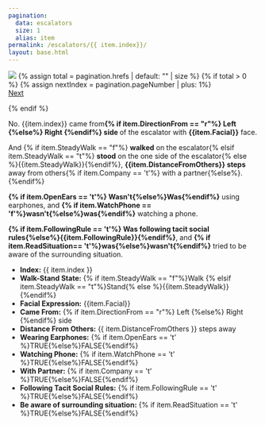 ```yaml
---
pagination:
  data: escalators
  size: 1
  alias: item 
permalink: /escalators/{{ item.index}}/
layout: base.html
---
```


<!-- <h1>{{ item.name | default: 'Escalator' }}</h1> -->
<div class="totalBox">

<div class="imageSec">
<img src="/imageFiles/Oct_22nd_000{{item.index}}.png"/>
<!-- {% assign total = pagination.hrefs | size %} -->
<!-- {% assign nextIndex = pagination.pageNumber | plus: 1 | modulo: total %} -->
<!-- {% assign prevIndex = pagination.pageNumber | minus: 1 %} -->
<!-- {% if prevIndex < 0 %}{% assign prevIndex = total | minus: 1 %}{% endif %} -->
{% assign total = pagination.hrefs | default: "" | size %}
{% if total > 0 %}
  <!-- {% assign nextIndex = pagination.pageNumber | plus: 1 | modulo: total %}
  {% assign prevIndex = pagination.pageNumber | minus: 1 %} -->
  {% assign nextIndex = pagination.pageNumber | plus: 1%}
<nav class="pager" >
  <a id="nextBtn" href="{{ pagination.hrefs[nextIndex] }}" data-role="next">Next</a>
</nav>

  <!-- <a href="{{ pagination.hrefs[prevIndex] }}">Prev</a>
  <a href="{{ pagination.hrefs[nextIndex] }}">Next</a> -->
{% endif %}

</div>

<div class="infoSec">

<div class="descriptionBox">
<p>
No. {{item.index}} came from<strong>{% if item.DirectionFrom == "r"%} Left {%else%} Right {%endif%} side </strong>of the escalator with <strong>{{item.Facial}}</strong> face.

And {% if item.SteadyWalk == "f"%} <strong>walked</strong> on the escalator{% elsif item.SteadyWalk == "t"%} <strong>stood</strong> on the one side of the escalator{% else %}{{item.SteadyWalk}}{%endif%}, <strong>{{item.DistanceFromOthers}} steps</strong> away from others{% if item.Company == 't'%} with a partner{%else%}.{%endif%}

<strong>{% if item.OpenEars == 't'%} Wasn't{%else%}Was{%endif%}</strong> using earphones, and <strong>{% if item.WatchPhone == 'f'%}wasn't{%else%}was{%endif%}</strong> watching a phone.

<strong>{% if item.FollowingRule == 't'%} Was following tacit social rules{%else%}{{item.FollowingRule}}{%endif%}</strong>, and <strong>{% if item.ReadSituation== 't'%}was{%else%}wasn't{%endif%}</strong> tried to be aware of the surrounding situation.

</p>
</div>

<div class="dataBox">
<ul>
  <li><strong>Index:</strong> {{ item.index }}</li>
  <li><strong>Walk-Stand State:</strong> {% if item.SteadyWalk == "f"%}Walk
{% elsif item.SteadyWalk == "t"%}Stand{% else %}{{item.SteadyWalk}}{%endif%}
  </li>
  <li><strong>Facial Expression:</strong> {{item.Facial}}</li>
  <li><strong>Came From:</strong> {% if item.DirectionFrom == "r"%} Left {%else%} Right {%endif%} side</li>
  <li><strong>Distance From Others:</strong> {{ item.DistanceFromOthers }} steps away</li>
  <li><strong>Wearing Earphones:</strong> {% if item.OpenEars == 't' %}TRUE{%else%}FALSE{%endif%}</li>
  <li><strong>Watching Phone:</strong> {% if item.WatchPhone == 't' %}TRUE{%else%}FALSE{%endif%}</li>
  <li><strong>With Partner:</strong> {% if item.Company == 't' %}TRUE{%else%}FALSE{%endif%}</li>
  <li><strong>Following Tacit Social Rules:</strong> {% if item.FollowingRule == 't' %}TRUE{%else%}FALSE{%endif%}</li>
  <li><strong>Be aware of surrounding situation:</strong> {% if item.ReadSituation == 't' %}TRUE{%else%}FALSE{%endif%}</li>
</ul>
</div>
</div>
</div>
